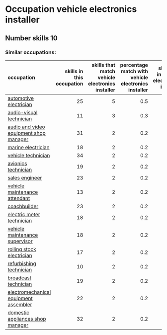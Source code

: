 # Occupation vehicle electronics installer
## Number skills 10
### Similar occupations:
| occupation                                                                          |   skills in this occupation |   skills that match vehicle electronics installer |   percentage match with vehicle electronics installer |   skills not in vehicle electronics installer |
|:------------------------------------------------------------------------------------|----------------------------:|--------------------------------------------------:|------------------------------------------------------:|----------------------------------------------:|
| [automotive electrician](automotive_electrician.md)                                 |                          25 |                                                 5 |                                                   0.5 |                                            20 |
| [audio-visual technician](audio-visual_technician.md)                               |                          11 |                                                 3 |                                                   0.3 |                                             8 |
| [audio and video equipment shop manager](audio_and_video_equipment_shop_manager.md) |                          31 |                                                 2 |                                                   0.2 |                                            29 |
| [marine electrician](marine_electrician.md)                                         |                          18 |                                                 2 |                                                   0.2 |                                            16 |
| [vehicle technician](vehicle_technician.md)                                         |                          34 |                                                 2 |                                                   0.2 |                                            32 |
| [avionics technician](avionics_technician.md)                                       |                          19 |                                                 2 |                                                   0.2 |                                            17 |
| [sales engineer](sales_engineer.md)                                                 |                          23 |                                                 2 |                                                   0.2 |                                            21 |
| [vehicle maintenance attendant](vehicle_maintenance_attendant.md)                   |                          13 |                                                 2 |                                                   0.2 |                                            11 |
| [coachbuilder](coachbuilder.md)                                                     |                          23 |                                                 2 |                                                   0.2 |                                            21 |
| [electric meter technician](electric_meter_technician.md)                           |                          18 |                                                 2 |                                                   0.2 |                                            16 |
| [vehicle maintenance supervisor](vehicle_maintenance_supervisor.md)                 |                          18 |                                                 2 |                                                   0.2 |                                            16 |
| [rolling stock electrician](rolling_stock_electrician.md)                           |                          17 |                                                 2 |                                                   0.2 |                                            15 |
| [refurbishing technician](refurbishing_technician.md)                               |                          10 |                                                 2 |                                                   0.2 |                                             8 |
| [broadcast technician](broadcast_technician.md)                                     |                          19 |                                                 2 |                                                   0.2 |                                            17 |
| [electromechanical equipment assembler](electromechanical_equipment_assembler.md)   |                          22 |                                                 2 |                                                   0.2 |                                            20 |
| [domestic appliances shop manager](domestic_appliances_shop_manager.md)             |                          32 |                                                 2 |                                                   0.2 |                                            30 |
